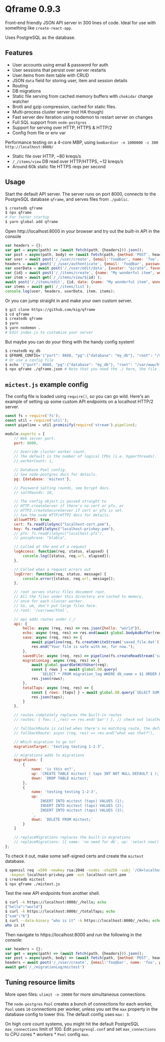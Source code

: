 # Qframe 0.9.3

Front-end friendly JSON API server in 300 lines of code.
Ideal for use with something like `create-react-app`.

Uses PostgreSQL as the database.


## Features

 * User accounts using email & password for auth
 * User sessions that persist over server restarts
 * User.items from item table with CRUD
 * JSON `data` field for storing user, item and session details
 * Routing
 * DB migrations
 * Static file serving from cached memory buffers with `chokidar` change watcher
 * Brotli and gzip compression, cached for static files.
 * Multi-process cluster server (not HA though)
 * Fast server dev iteration using nodemon to restart server on changes
 * Full SQL support from `node-postgres`
 * Support for serving over HTTP, HTTPS & HTTP/2
 * Config from file or env var

Performance testing on a 4-core MBP, using `bombardier -n 1000000 -c 300 http://localhost:8000/`

 * Static file over HTTP, ~80 kreqs/s 
 * `/_/items/view` DB read over HTTP/HTTPS, ~12 kreqs/s
 * Around 60k static file HTTPS reqs per second

## Usage

Start the default API server. The server runs on port 8000, connects to the PostgreSQL database `qframe`, and serves files from `./public`.

```bash
$ createdb qframe
$ npx qframe
# For faster startup
$ yarn global add qframe
```

Open http://localhost:8000 in your browser and try out the built-in API in the console

```javascript
var headers = {};
var get = async(path) => (await fetch(path, {headers})).json();
var post = async(path, body) => (await fetch(path, {method:'POST', headers, body: JSON.stringify(body)})).json();
var user = await post('/_/user/create', {email:'foo@bar', name: 'foo', password: 'bar'});
headers = await post('/_/user/authenticate', {email: 'foo@bar', password: 'bar'});
var userData = await post('/_/user/edit/data', {avatar: "pirate", favouriteQuote: "Pinata Pirata!"});
var {id} = await post('/_/items/create', {name: "My wonderful item", wonderfulness: 9999});
var item = await get(`/_/items/view/${id}`);
await post('/_/items/edit', {id, data: {name: "My wonderful item", wonderfulness: 10000}})
var items = await get(`/_/items/list`);
console.log(user, headers, userData, item, items);
```

Or you can jump straight in and make your own custom server.

```bash
$ git clone https://github.com/kig/qframe
$ cd qframe
$ createdb qframe
$ yarn
$ yarn nodemon .
# Edit index.js to customize your server
```

But maybe you can do your thing with the handy config system!

```bash
$ createdb my_db
$ QFRAME_CONFIG='{"port": 8888, "pg":{"database": "my_db"}, "root": "/var/www/html"}' npx qframe 
# Or use a config file
$ echo '{"port": 8888, "pg":{"database": "my_db"}, "root": "/var/www/html"}' > qframe.json
$ npx qframe ./qframe.json # Note that you need the ./ here, the file is loaded using require()
```

## `mictest.js` example config

The config file is loaded using `require()`, so you can go wild. Here's an example of setting up some custom API endpoints on a localhost HTTP/2 server.

```javascript
const fs = require('fs');
const util = require('util');
const pipeline = util.promisify(require('stream').pipeline);

module.exports = {
    // Web server port.
    port: 8000,

    // Override cluster worker count.
    // The default is the number of logical CPUs (i.e. hyperthreads).
    // workerCount: 1,

    // Database Pool config.
    // See node-postgres docs for details.
    pg: {database: 'mictest'},

    // Password salting rounds, see bcrypt docs.
    // saltRounds: 10,

    // The config object is passed straight to
    // HTTP.createServer if there's no cert or pfx, or
    // HTTP2.createSecureServer if cert or pfx is set.
    // See the node HTTP/HTTP2 docs for details.
    allowHTTP1: true,
    cert: fs.readFileSync("localhost-cert.pem"),
    key: fs.readFileSync("localhost-privkey.pem"),
    // pfx: fs.readFileSync("localhost.pfx"),
    // passphrase: "blabla",

    // Called at the end of a request
    logAccess: function(req, status, elapsed) {
        console.log([status, req.url, elapsed]);
    },

    // Called when a request errors out
    logError: function(req, status, message) {
        console.error([status, req.url, message]);
    },

    // root serves static files document root.
    // All the files under this directory are cached to memory,
    // once for each cluster worker.
    // So, um, don't put large files here. 
    // root: '/var/www/html',

    // api adds routes under /_/
    api: {
        hello: async (req, res) => res.json({hello: "world"}),
        echo: async (req, res) => res.end(await global.bodyAsBuffer(req)),
        save: async (req, res) => {
            await pipeline(req, fs.createWriteStream('saved_file.dat'));
            res.end("Your file is safe with me, for now.");
        },
        savedFile: async (req, res) => pipeline(fs.createReadStream('saved_file.dat'), res),
        migrationLog: async (req, res) => {
            await global.guardGetWithUser(req);
            const { rows } = await global.DB.query(
                `SELECT * FROM migration_log WHERE db_name = $1 ORDER BY id ASC`, [req.name]);
            res.json(rows);
        },
        totalTaps: async (req, res) => {
            const { rows: [taps] } = await global.DB.query(`SELECT SUM(taps) FROM mictest`);
            res.json(taps);
        }
    },

    // routes completely replaces the built-in routes
    // routes: { foo: (_,res) => res.end('bar') }, // check out localhost:8000/foo

    // fallbackRoute is called when there's no matching route, the default is the static file server
    // fallbackRoute: async (req, res) => res.end("what was that?"),

    // Which migration to go to?
    migrationTarget: 'testing testing 1-2-3',

    // migrations adds to migrations
    migrations: [
        {
            name: 'is this on?',
            up: `CREATE TABLE mictest ( taps INT NOT NULL DEFAULT 1 );`,
            down: `DROP TABLE mictest;`
        },
        {
            name: 'testing testing 1-2-3',
            up: `
                INSERT INTO mictest (taps) VALUES (1);
                INSERT INTO mictest (taps) VALUES (2);
                INSERT INTO mictest (taps) VALUES (3);
            `,
            down: `DELETE FROM mictest;`
        }
    ]

    // replaceMigrations replaces the built-in migrations
    // replaceMigrations: [{ name: 'no need for db', up: 'select now()', down: 'select now()' }]
};
```

To check it out, make some self-signed certs and create the `mictest` database.

```bash
$ openssl req -x509 -newkey rsa:2048 -nodes -sha256 -subj '/CN=localhost' \
  -keyout localhost-privkey.pem -out localhost-cert.pem
$ createdb mictest
$ npx qframe ./mictest.js
```

Test the new API endpoints from another shell.

```bash
$ curl -k https://localhost:8000/_/hello; echo
{"hello":"world"}
$ curl -k https://localhost:8000/_/totalTaps; echo
{"sum":"6"}
$ curl --data-binary "who is it" -k https://localhost:8000/_/echo; echo
who is it
```

Then navigate to https://localhost:8000 and run the following in the console:

```javascript
var headers = {};
var get = async(path) => (await fetch(path, {headers})).json();
var post = async(path, body) => (await fetch(path, {method:'POST', headers, body: JSON.stringify(body)})).json();
headers = await post('/_/user/create', {email:'foo@bar', name: 'foo', password: 'bar'});
await get('/_/migrationLog/mictest')
```

## Tuning resource limits

More open files: `ulimit -n 20000` for more simultaneous connections.

The `node-postgres` `Pool` creates a bunch of connections for each worker,
`Pool` uses `10` connections per worker, unless you set the `max` property in the database config to lower this.
The default config uses `max: 3`.

On high core count systems, you might hit the default PostgreSQL `max_connections` limit of 100.
Edit `postgresql.conf` and set `max_connections` to CPU cores * workers * `Pool` config `max`.
